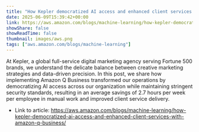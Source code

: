```yaml
---
title: "How Kepler democratized AI access and enhanced client services with Amazon Q Business"
date: 2025-06-09T15:39:42+00:00
link: https://aws.amazon.com/blogs/machine-learning/how-kepler-democratized-ai-access-and-enhanced-client-services-with-amazon-q-business/
showShare: false
showReadTime: false
thumbnail: images/aws.png
tags: ["aws.amazon.com/blogs/machine-learning"]
---
```

At Kepler, a global full-service digital marketing agency serving Fortune 500 brands, we understand the delicate balance between creative marketing strategies and data-driven precision. In this post, we share how implementing Amazon Q Business transformed our operations by democratizing AI access across our organization while maintaining stringent security standards, resulting in an average savings of 2.7 hours per week per employee in manual work and improved client service delivery.

- Link to article: https://aws.amazon.com/blogs/machine-learning/how-kepler-democratized-ai-access-and-enhanced-client-services-with-amazon-q-business/